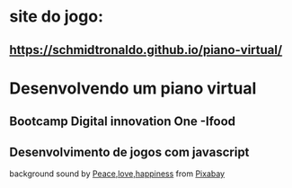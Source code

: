 # site do jogo: 

## https://schmidtronaldo.github.io/piano-virtual/

# Desenvolvendo um piano virtual

## Bootcamp Digital innovation One -Ifood

## Desenvolvimento de jogos com javascript

background sound  by <a href="https://pixabay.com/pt/users/placidplace-25572496/?utm_source=link-attribution&utm_medium=referral&utm_campaign=music&utm_content=108380">Peace,love,happiness</a> from <a href="https://pixabay.com/sound-effects//?utm_source=link-attribution&utm_medium=referral&utm_campaign=music&utm_content=108380">Pixabay</a>